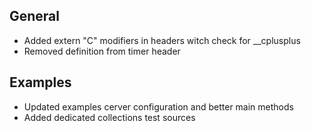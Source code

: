 ## General
- Added extern "C" modifiers in headers witch check for __cplusplus
- Removed definition from timer header

## Examples
- Updated examples cerver configuration and better main methods
- Added dedicated collections test sources
